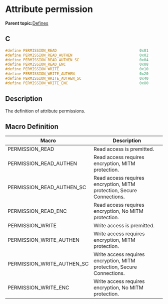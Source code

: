 # Attribute permission

**Parent topic:**[Defines](GUID-F7CF3BA1-36B6-40A6-9257-19D4863812CA.md)

## C

```c
#define PERMISSION_READ                                     0x01
#define PERMISSION_READ_AUTHEN                              0x02
#define PERMISSION_READ_AUTHEN_SC                           0x04
#define PERMISSION_READ_ENC                                 0x08
#define PERMISSION_WRITE                                    0x10
#define PERMISSION_WRITE_AUTHEN                             0x20
#define PERMISSION_WRITE_AUTHEN_SC                          0x40
#define PERMISSION_WRITE_ENC                                0x80
```

## Description

The definition of attribute permissions.

## Macro Definition

|Macro|Description|
|-----|-----------|
|PERMISSION\_READ|Read access is premitted.|
|PERMISSION\_READ\_AUTHEN|Read access requires encryption, MITM protection.|
|PERMISSION\_READ\_AUTHEN\_SC|Read access requires encryption, MITM protection, Secure Connections.|
|PERMISSION\_READ\_ENC|Read access requires encryption, No MITM protection.|
|PERMISSION\_WRITE|Write access is premitted.|
|PERMISSION\_WRITE\_AUTHEN|Write access requires encryption, MITM protection.|
|PERMISSION\_WRITE\_AUTHEN\_SC|Write access requires encryption, MITM protection, Secure Connections.|
|PERMISSION\_WRITE\_ENC|Write access requires encryption, No MITM protection.|

